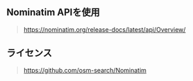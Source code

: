 ## Nominatim APIを使用
> https://nominatim.org/release-docs/latest/api/Overview/

## ライセンス
> https://github.com/osm-search/Nominatim

